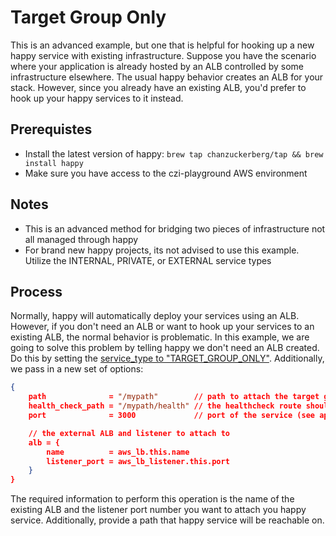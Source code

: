 # Target Group Only

This is an advanced example, but one that is helpful for hooking up a new happy service with
existing infrastructure. Suppose you have the scenario where your application is already hosted by an
ALB controlled by some infrastructure elsewhere. The usual happy behavior creates an ALB for your stack. 
However, since you already have an existing ALB, you'd prefer to hook up your happy services to it instead.

## Prerequistes

* Install the latest version of happy: `brew tap chanzuckerberg/tap && brew install happy`
* Make sure you have access to the czi-playground AWS environment

## Notes

* This is an advanced method for bridging two pieces of infrastructure not all managed through happy
* For brand new happy projects, its not advised to use this example. Utilize the INTERNAL, PRIVATE, or EXTERNAL service types

## Process

Normally, happy will automatically deploy your services using an ALB. However, if you don't need an ALB 
or want to hook up your services to an existing ALB, the
normal behavior is problematic. In this example, we are going to solve this problem by telling happy
we don't need an ALB created. Do this by setting the [service_type to "TARGET_GROUP_ONLY"](./.happy/terraform/envs/rdev/main.tf). Additionally, we pass in a new set of options:

~~~json
{
    path              = "/mypath"        // path to attach the target group of the ALB below
    health_check_path = "/mypath/health" // the healthcheck route should be below the path specified
    port              = 3000             // port of the service (see app.js)

    // the external ALB and listener to attach to
    alb = {
        name          = aws_lb.this.name
        listener_port = aws_lb_listener.this.port
    }
}
~~~

The required information to perform this operation is the name of the existing ALB and the listener port number
you want to attach you happy service. Additionally, provide a path that happy service will be reachable on.
